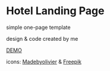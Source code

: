 <h1>Hotel Landing Page</h1>

<p>simple one-page template</p>
<p>design & code created by me</p>
<p><a href="https://aleksbass.github.io/hotel-landing-page/" target="_blank">DEMO</a></p>

<p>icons: <a href="www.flaticon.com/authors/madebyoliver" target="_blank">Madebyolivier</a> & <a href="www.freepik.com" target="_blank">Freepik</a></p>
